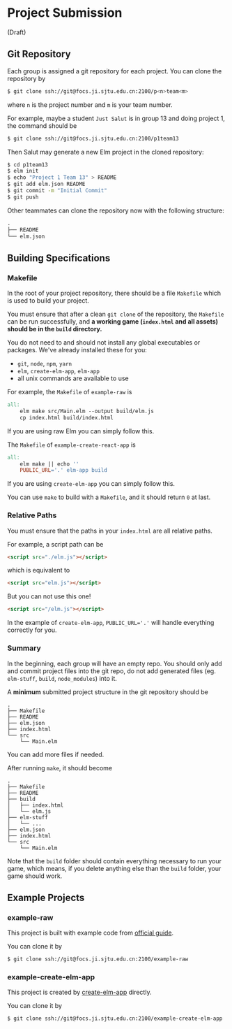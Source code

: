 # Project Submission

(Draft)

## Git Repository

Each group is assigned a git repository for each project. You can clone the repository by

```bash
$ git clone ssh://git@focs.ji.sjtu.edu.cn:2100/p<n>team<m>
```

where `n` is the project number and `m` is your team number.

For example, maybe a student `Just Salut` is in group 13 and doing project 1, the command should be

```bash
$ git clone ssh://git@focs.ji.sjtu.edu.cn:2100/p1team13
```

Then Salut may generate a new Elm project in the cloned repository:

```bash
$ cd p1team13
$ elm init
$ echo "Project 1 Team 13" > README
$ git add elm.json README
$ git commit -m "Initial Commit"
$ git push
```

Other teammates can clone the repository now with the following structure:

```html
.
├── README
└── elm.json
```

## Building Specifications

### Makefile

In the root of your project repository, there should be a file `Makefile` which is used to build your project. 

You must ensure that after a clean `git clone` of the repository, the `Makefile` can be run successfully, and **a working game (`index.html` and all assets) should be in the `build` directory.**

You do not need to and should not install any global executables or packages. We've already installed these for you:
+ `git`, `node`, `npm`, `yarn`
+ `elm`, `create-elm-app`, `elm-app`
+ all unix commands are available to use

For example, the `Makefile` of `example-raw` is

```makefile
all:
	elm make src/Main.elm --output build/elm.js
	cp index.html build/index.html
```

If you are using raw Elm you can simply follow this. 

The `Makefile` of `example-create-react-app` is

```makefile
all:
	elm make || echo ''
	PUBLIC_URL='.' elm-app build
```

If you are using `create-elm-app` you can simply follow this. 

You can use `make` to build with a `Makefile`, and it should return `0` at last.

### Relative Paths

You must ensure that the paths in your `index.html` are all relative paths. 

For example, a script path can be

```html
<script src="./elm.js"></script>
```

which is equivalent to

```html
<script src="elm.js"></script>
```

But you can not use this one!

```html
<script src="/elm.js"></script>
```

In the example of `create-elm-app`, `PUBLIC_URL='.'` will handle everything correctly for you.

### Summary

In the beginning, each group will have an empty repo. You should only add and commit project files into the git repo, do not add generated files (eg. `elm-stuff`, `build`, `node_modules`) into it.

A **minimum** submitted project structure in the git repository should be

```
.
├── Makefile
├── README
├── elm.json
├── index.html
└── src
    └── Main.elm
```

You can add more files if needed.

After running `make`, it should become
```
.
├── Makefile
├── README
├── build
│   ├── index.html
│   └── elm.js
├── elm-stuff
│   └── ...
├── elm.json
├── index.html
└── src
    └── Main.elm
```

Note that the `build` folder should contain everything necessary to run your game, which means, if you delete anything else than the `build` folder, your game should work.

## Example Projects

### example-raw

This project is built with example code from [official guide](https://guide.elm-lang.org/).

You can clone it by

```bash
$ git clone ssh://git@focs.ji.sjtu.edu.cn:2100/example-raw
```
 
### example-create-elm-app

This project is created by [create-elm-app](https://github.com/halfzebra/create-elm-app) directly.

You can clone it by

```bash
$ git clone ssh://git@focs.ji.sjtu.edu.cn:2100/example-create-elm-app
```